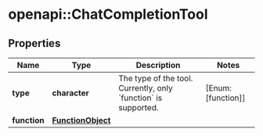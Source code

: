 # openapi::ChatCompletionTool


## Properties
Name | Type | Description | Notes
------------ | ------------- | ------------- | -------------
**type** | **character** | The type of the tool. Currently, only &#x60;function&#x60; is supported. | [Enum: [function]] 
**function** | [**FunctionObject**](FunctionObject.md) |  | 


